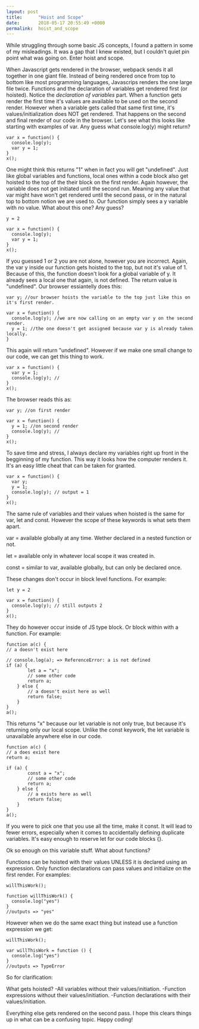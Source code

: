 ```yaml
---
layout: post
title:      "Hoist and Scope"
date:       2018-05-17 20:55:49 +0000
permalink:  hoist_and_scope
---
```


While struggling through some basic JS concepts, I found a pattern in some of my misleadings. It was a gap that I knew existed, but I couldn't quiet pin point what was going on. Enter hoist and scope. 


When Javascript gets rendered in the browser, webpack sends it all together in one giant file. Instead of being rendered once from top to bottom like most programming languages, Javascrips renders the one large file twice. Functions and the declaration of variables get rendered first (or hoisted). Notice the *declaration of variables* part. When a function gets render the first time it's values are available to be used on the second render. However when a variable gets called that same first time, it's values/initialization does NOT get rendered. That happens on the second and final render of our code in the browser. Let's see what this looks like starting with examples of var. Any guess what console.log(y) might return?


```
var x = function() {
  console.log(y);
  var y = 1;
}
x();
```

One might think this returns "1" when in fact you will get "undefined". Just like global variables and functions, local ones within a code block also get hoisted to the top of the their block on the first render. Again however, the variable does not get initiated until the second run. Meaning any value that var might have won't get rendered until the second pass, or in the natural top to bottom notion we are used to. Our function simply sees a y variable with no value. What about this one? Any guess?

```
y = 2

var x = function() {
  console.log(y);
  var y = 1;
}
x();
```

If you guessed 1 or 2 you are not alone, however you are incorrect. Again, the var y inside our function gets hoisted to the top, but not it's value of 1. Because of this, the function doesn't look for a global variable of y. It already sees a local one that again, is not defined. The return value is "undefined". Our browser essiantelly does this: 

```
var y; //our browser hoists the variable to the top just like this on it's first render.

var x = function() {
  console.log(y); //we are now calling on an empty var y on the second render. 
  y = 1; //the one doesn't get assigned because var y is already taken locally. 
}
```

This again will return "undefined". However if we make one small change to our code, we can get this thing to work.

```
var x = function() {
  var y = 1; 
  console.log(y); // 
}
x();
```

The browser reads this as:

```
var y; //on first render

var x = function() {
  y = 1; //on second render
  console.log(y); // 
}
x();
```
To save time and stress, I always declare my variables right up front in the begginning of my function. This way it looks how the computer renders it. It's an easy little cheat that can be taken for granted.

```
var x = function() {
  var y; 
  y = 1; 
  console.log(y); // output = 1
}
x();
```

The same rule of variables and their values when hoisted is the same for var, let and const. However the scope of these keywords is what sets them apart.

var = available globally at any time. Wether declared in a nested function or not. 

let = available only in whatever local scope it was created in. 

const = similar to var, available globally, but can only be declared once.

These changes don't occur in block level functions. For example:

```
let y = 2

var x = function() {
  console.log(y); // still outputs 2
}
x();
```

They do however occur inside of JS type block. Or block within with a function. For example:

```
function a(c) {
// a doesn't exist here

// console.log(a); => ReferenceError: a is not defined
if (a) {
        let a = "x";
        // some other code
        return a;
    } else {
        // a doesn't exist here as well
        return false;
    }
}
a();
```
This returns "x" because our let variable is not only true, but because it's returning only our local scope. Unlike the const keywork, the let variable is unavailable anywhere else in our code. 

```
function a(c) {
// a does exist here
return a;

if (a) {
        const a = "x";
        // some other code
        return a;
    } else {
        // a exists here as well
        return false;
    }
}
a();
```

If you were to pick one that you use all the time, make it const. It will lead to fewer errors, especially when it comes to accidentally defining duplicate variables. It's easy enough to reserve let for our code blocks {}.

Ok so enough on this variable stuff. What about functions?

Functions can be hoisted with their values UNLESS it is declared using an expression. Only function declarations can pass values and initialize on the first render. For examples:

```
willThisWork();

function willThisWork() {
  console.log("yes")
}
//outputs => "yes"
```

However when we do the same exact thing but instead use a function expression we get:

```
willThisWork();

var willThisWork = function () {
  console.log("yes")
}
//outputs => TypeError
```

So for clarification:

What gets hoisted?
-All variables without their values/initiation. 
-Function expressions without their values/initiation. 
-Function declarations with their values/initiation. 

Everything else gets rendered on the second pass. I hope this clears things up in what can be a confusing topic. Happy coding! 




